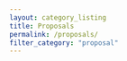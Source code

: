 ```yaml
---
layout: category_listing
title: Proposals
permalink: /proposals/
filter_category: "proposal"
---
```

